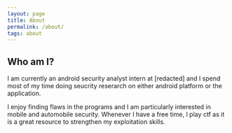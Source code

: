 ```yaml
---
layout: page
title: About
permalink: /about/
tags: about
---
```


## Who am I?  

I am currently an android security analyst intern at [redacted] and I spend most of my time doing seucrity reserarch on either android platform or the application. 
 
I enjoy finding flaws in the programs and I am particularly interested in mobile and automobile security. Whenever I have a free time, I play ctf as it is a great resource to strengthen my exploitation skills. 

